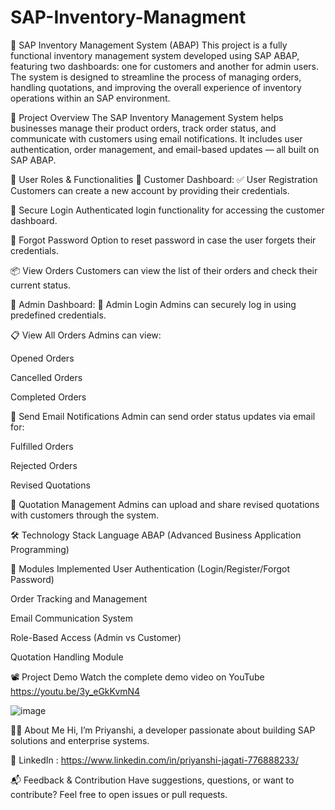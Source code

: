 # SAP-Inventory-Managment

🚀 SAP Inventory Management System (ABAP)
This project is a fully functional inventory management system developed using SAP ABAP, featuring two dashboards: one for customers and another for admin users. The system is designed to streamline the process of managing orders, handling quotations, and improving the overall experience of inventory operations within an SAP environment.

📌 Project Overview
The SAP Inventory Management System helps businesses manage their product orders, track order status, and communicate with customers using email notifications. It includes user authentication, order management, and email-based updates — all built on SAP ABAP.

👥 User Roles & Functionalities
🔹 Customer Dashboard:
✅ User Registration
Customers can create a new account by providing their credentials.

🔐 Secure Login
Authenticated login functionality for accessing the customer dashboard.

🔑 Forgot Password
Option to reset password in case the user forgets their credentials.

📦 View Orders
Customers can view the list of their orders and check their current status.

🔸 Admin Dashboard:
🔐 Admin Login
Admins can securely log in using predefined credentials.

📋 View All Orders
Admins can view:

Opened Orders

Cancelled Orders

Completed Orders

📧 Send Email Notifications
Admin can send order status updates via email for:

Fulfilled Orders

Rejected Orders

Revised Quotations

📝 Quotation Management
Admins can upload and share revised quotations with customers through the system.

🛠️ Technology Stack
Language	ABAP (Advanced Business Application Programming)

📁 Modules Implemented
User Authentication (Login/Register/Forgot Password)

Order Tracking and Management

Email Communication System

Role-Based Access (Admin vs Customer)

Quotation Handling Module

📽️ Project Demo
Watch the complete demo video on YouTube
https://youtu.be/3y_eGkKvmN4


![image](https://github.com/user-attachments/assets/61877d84-ffcd-46fb-9b96-8799e168e69a)


🙋‍♀️ About Me
Hi, I’m Priyanshi, a developer passionate about building SAP solutions and enterprise systems.

🔗 LinkedIn : https://www.linkedin.com/in/priyanshi-jagati-776888233/

📬 Feedback & Contribution
Have suggestions, questions, or want to contribute?
Feel free to open issues or pull requests.
